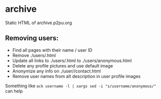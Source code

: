 archive
=======

Static HTML of archive.p2pu.org

## Removing users:
- Find all pages with their name / user ID
- Remove ./users/<username>.html
- Update all links to ./users/<username>.html to ./users/anonymous.html
- Delete any profile pictures and use default image
- Anonymize any info on ./user/<id>/contact.html
- Remove user names from alt description in user profile images

Something like `ack username -l | xargs sed -i "s/username/anonymous/"` can help
